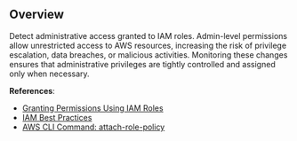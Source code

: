 ## Overview

Detect administrative access granted to IAM roles. Admin-level permissions allow unrestricted access to AWS resources, increasing the risk of privilege escalation, data breaches, or malicious activities. Monitoring these changes ensures that administrative privileges are tightly controlled and assigned only when necessary.

**References**:
- [Granting Permissions Using IAM Roles](https://docs.aws.amazon.com/IAM/latest/UserGuide/id_roles.html)
- [IAM Best Practices](https://docs.aws.amazon.com/IAM/latest/UserGuide/best-practices.html)
- [AWS CLI Command: attach-role-policy](https://awscli.amazonaws.com/v2/documentation/api/latest/reference/iam/attach-role-policy.html)

